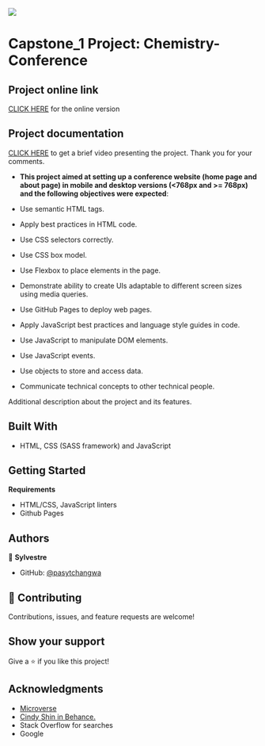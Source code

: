 ![](https://img.shields.io/badge/Microverse-blueviolet)

# Capstone_1 Project: Chemistry-Conference

## Project online link

[CLICK HERE](https://pasytchangwa.github.io/Capstone_Project_1/) for the online version

## Project documentation

[CLICK HERE](https://www.loom.com/share/83b34111765b4e96829142e246440744) to get a brief video presenting the project. Thank you for your comments.

- **This project aimed at setting up a conference website (home page and about page) in mobile and desktop versions (<768px and >= 768px) and the following objectives were expected**:

- Use semantic HTML tags.
- Apply best practices in HTML code.
- Use CSS selectors correctly.
- Use CSS box model.
- Use Flexbox to place elements in the page.
- Demonstrate ability to create UIs adaptable to different screen sizes using media queries.
- Use GitHub Pages to deploy web pages.
- Apply JavaScript best practices and language style guides in code.
- Use JavaScript to manipulate DOM elements.
- Use JavaScript events.
- Use objects to store and access data.
- Communicate technical concepts to other technical people.

Additional description about the project and its features.

## Built With

- HTML, CSS (SASS framework) and JavaScript

## Getting Started

**Requirements**

- HTML/CSS, JavaScript linters
- Github Pages

## Authors

👤 **Sylvestre**

- GitHub: [@pasytchangwa ](https://github.com/pasytchangwa)

## 🤝 Contributing

Contributions, issues, and feature requests are welcome!

## Show your support

Give a ⭐️ if you like this project!

## Acknowledgments

- [Microverse](https://github.com/microverseinc)
- [ Cindy Shin in Behance.](https://www.behance.net/adagio07)
- Stack Overflow for searches
- Google
